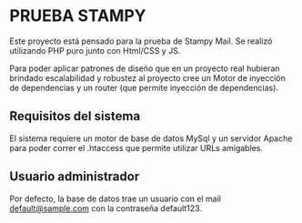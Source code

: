 # PRUEBA STAMPY # 

Este proyecto está pensado para la prueba de Stampy Mail. Se realizó utilizando PHP puro junto con Html/CSS y JS.

Para poder aplicar patrones de diseño que en un proyecto real hubieran 
brindado escalabilidad y robustez al proyecto cree un Motor de inyección de dependencias y un router (que permite inyección de dependencias).


## Requisitos del sistema ##

El sistema requiere un motor de base de datos MySql y  un servidor Apache para poder correr el .htaccess que permite utilizar URLs amigables.

## Usuario administrador ##

Por defecto, la base de datos trae un usuario con el mail default@sample.com con la contraseña default123.
